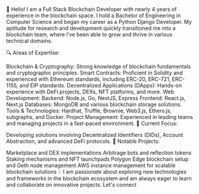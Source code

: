 👋 Hello! I am a Full Stack Blockchain Developer with nearly 4 years of experience in the blockchain space. I hold a Bachelor of Engineering in Computer Science and began my career as a Python Django Developer. My aptitude for research and development quickly transitioned me into a blockchain team, where I’ve been able to grow and thrive in various technical domains.

🔍 Areas of Expertise:

Blockchain & Cryptography: Strong knowledge of blockchain fundamentals and cryptographic principles.
Smart Contracts: Proficient in Solidity and experienced with Ethereum standards, including ERC-20, ERC-721, ERC-1155, and EIP standards.
Decentralized Applications (DApps): Hands-on experience with DeFi projects, DEXs, NFT platforms, and more.
Web Development:
Backend: Node.js, Go, NestJS, Express
Frontend: React.js, Next.js
Databases: MongoDB and various blockchain storage solutions.
Tools & Technologies: Hardhat, Truffle, Brownie, Web3.js, Ethers.js, subgraphs, and Docker.
Project Management: Experienced in leading teams and managing projects in a fast-paced environment.
🌟 Current Focus:

Developing solutions involving Decentralized Identifiers (DIDs), Account Abstraction, and advanced DeFi protocols.
🔧 Notable Projects:

Marketplace and DEX implementations
Arbitrage bots and reflection tokens
Staking mechanisms and NFT launchpads
Polygon Edge blockchain setup and Geth node management
AWS instance management for scalable blockchain solutions
💡 I am passionate about exploring new technologies and frameworks in the blockchain ecosystem and am always eager to learn and collaborate on innovative projects. Let's connect
